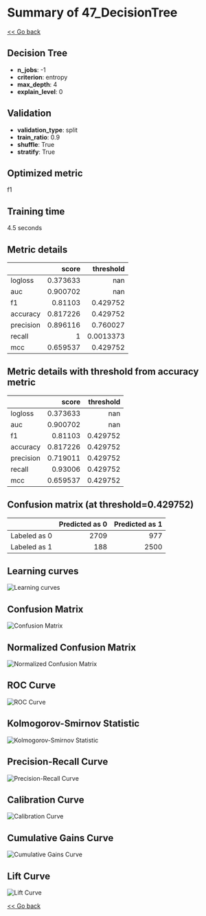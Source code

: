 # Summary of 47_DecisionTree

[<< Go back](../README.md)


## Decision Tree
- **n_jobs**: -1
- **criterion**: entropy
- **max_depth**: 4
- **explain_level**: 0

## Validation
 - **validation_type**: split
 - **train_ratio**: 0.9
 - **shuffle**: True
 - **stratify**: True

## Optimized metric
f1

## Training time

4.5 seconds

## Metric details
|           |    score |   threshold |
|:----------|---------:|------------:|
| logloss   | 0.373633 | nan         |
| auc       | 0.900702 | nan         |
| f1        | 0.81103  |   0.429752  |
| accuracy  | 0.817226 |   0.429752  |
| precision | 0.896116 |   0.760027  |
| recall    | 1        |   0.0013373 |
| mcc       | 0.659537 |   0.429752  |


## Metric details with threshold from accuracy metric
|           |    score |   threshold |
|:----------|---------:|------------:|
| logloss   | 0.373633 |  nan        |
| auc       | 0.900702 |  nan        |
| f1        | 0.81103  |    0.429752 |
| accuracy  | 0.817226 |    0.429752 |
| precision | 0.719011 |    0.429752 |
| recall    | 0.93006  |    0.429752 |
| mcc       | 0.659537 |    0.429752 |


## Confusion matrix (at threshold=0.429752)
|              |   Predicted as 0 |   Predicted as 1 |
|:-------------|-----------------:|-----------------:|
| Labeled as 0 |             2709 |              977 |
| Labeled as 1 |              188 |             2500 |

## Learning curves
![Learning curves](learning_curves.png)
## Confusion Matrix

![Confusion Matrix](confusion_matrix.png)


## Normalized Confusion Matrix

![Normalized Confusion Matrix](confusion_matrix_normalized.png)


## ROC Curve

![ROC Curve](roc_curve.png)


## Kolmogorov-Smirnov Statistic

![Kolmogorov-Smirnov Statistic](ks_statistic.png)


## Precision-Recall Curve

![Precision-Recall Curve](precision_recall_curve.png)


## Calibration Curve

![Calibration Curve](calibration_curve_curve.png)


## Cumulative Gains Curve

![Cumulative Gains Curve](cumulative_gains_curve.png)


## Lift Curve

![Lift Curve](lift_curve.png)



[<< Go back](../README.md)
